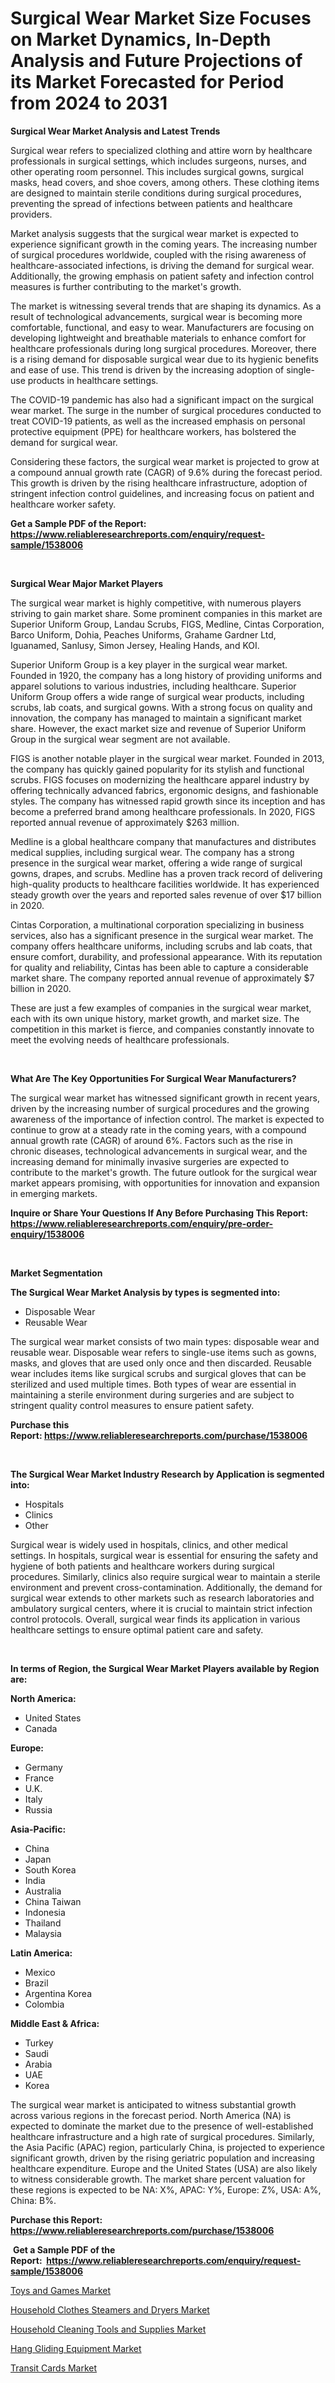<p><h1>Surgical Wear Market Size Focuses on Market Dynamics, In-Depth Analysis and Future Projections of its Market Forecasted for Period from 2024 to 2031</h1></p><p><strong>Surgical Wear Market Analysis and Latest Trends</strong></p>
<p><p>Surgical wear refers to specialized clothing and attire worn by healthcare professionals in surgical settings, which includes surgeons, nurses, and other operating room personnel. This includes surgical gowns, surgical masks, head covers, and shoe covers, among others. These clothing items are designed to maintain sterile conditions during surgical procedures, preventing the spread of infections between patients and healthcare providers.</p><p>Market analysis suggests that the surgical wear market is expected to experience significant growth in the coming years. The increasing number of surgical procedures worldwide, coupled with the rising awareness of healthcare-associated infections, is driving the demand for surgical wear. Additionally, the growing emphasis on patient safety and infection control measures is further contributing to the market's growth.</p><p>The market is witnessing several trends that are shaping its dynamics. As a result of technological advancements, surgical wear is becoming more comfortable, functional, and easy to wear. Manufacturers are focusing on developing lightweight and breathable materials to enhance comfort for healthcare professionals during long surgical procedures. Moreover, there is a rising demand for disposable surgical wear due to its hygienic benefits and ease of use. This trend is driven by the increasing adoption of single-use products in healthcare settings.</p><p>The COVID-19 pandemic has also had a significant impact on the surgical wear market. The surge in the number of surgical procedures conducted to treat COVID-19 patients, as well as the increased emphasis on personal protective equipment (PPE) for healthcare workers, has bolstered the demand for surgical wear.</p><p>Considering these factors, the surgical wear market is projected to grow at a compound annual growth rate (CAGR) of 9.6% during the forecast period. This growth is driven by the rising healthcare infrastructure, adoption of stringent infection control guidelines, and increasing focus on patient and healthcare worker safety.</p></p>
<p><strong>Get a Sample PDF of the Report:&nbsp; <a href="https://www.reliableresearchreports.com/enquiry/request-sample/1538006">https://www.reliableresearchreports.com/enquiry/request-sample/1538006</a></strong></p>
<p>&nbsp;</p>
<p><strong>Surgical Wear Major Market Players</strong></p>
<p><p>The surgical wear market is highly competitive, with numerous players striving to gain market share. Some prominent companies in this market are Superior Uniform Group, Landau Scrubs, FIGS, Medline, Cintas Corporation, Barco Uniform, Dohia, Peaches Uniforms, Grahame Gardner Ltd, Iguanamed, Sanlusy, Simon Jersey, Healing Hands, and KOI.</p><p>Superior Uniform Group is a key player in the surgical wear market. Founded in 1920, the company has a long history of providing uniforms and apparel solutions to various industries, including healthcare. Superior Uniform Group offers a wide range of surgical wear products, including scrubs, lab coats, and surgical gowns. With a strong focus on quality and innovation, the company has managed to maintain a significant market share. However, the exact market size and revenue of Superior Uniform Group in the surgical wear segment are not available.</p><p>FIGS is another notable player in the surgical wear market. Founded in 2013, the company has quickly gained popularity for its stylish and functional scrubs. FIGS focuses on modernizing the healthcare apparel industry by offering technically advanced fabrics, ergonomic designs, and fashionable styles. The company has witnessed rapid growth since its inception and has become a preferred brand among healthcare professionals. In 2020, FIGS reported annual revenue of approximately $263 million.</p><p>Medline is a global healthcare company that manufactures and distributes medical supplies, including surgical wear. The company has a strong presence in the surgical wear market, offering a wide range of surgical gowns, drapes, and scrubs. Medline has a proven track record of delivering high-quality products to healthcare facilities worldwide. It has experienced steady growth over the years and reported sales revenue of over $17 billion in 2020.</p><p>Cintas Corporation, a multinational corporation specializing in business services, also has a significant presence in the surgical wear market. The company offers healthcare uniforms, including scrubs and lab coats, that ensure comfort, durability, and professional appearance. With its reputation for quality and reliability, Cintas has been able to capture a considerable market share. The company reported annual revenue of approximately $7 billion in 2020.</p><p>These are just a few examples of companies in the surgical wear market, each with its own unique history, market growth, and market size. The competition in this market is fierce, and companies constantly innovate to meet the evolving needs of healthcare professionals.</p></p>
<p>&nbsp;</p>
<p><strong>What Are The Key Opportunities For Surgical Wear Manufacturers?</strong></p>
<p><p>The surgical wear market has witnessed significant growth in recent years, driven by the increasing number of surgical procedures and the growing awareness of the importance of infection control. The market is expected to continue to grow at a steady rate in the coming years, with a compound annual growth rate (CAGR) of around 6%. Factors such as the rise in chronic diseases, technological advancements in surgical wear, and the increasing demand for minimally invasive surgeries are expected to contribute to the market's growth. The future outlook for the surgical wear market appears promising, with opportunities for innovation and expansion in emerging markets.</p></p>
<p><strong>Inquire or Share Your Questions If Any Before Purchasing This Report: <a href="https://www.reliableresearchreports.com/enquiry/pre-order-enquiry/1538006">https://www.reliableresearchreports.com/enquiry/pre-order-enquiry/1538006</a></strong></p>
<p>&nbsp;</p>
<p><strong>Market Segmentation</strong></p>
<p><strong>The Surgical Wear Market Analysis by types is segmented into:</strong></p>
<p><ul><li>Disposable Wear</li><li>Reusable Wear</li></ul></p>
<p><p>The surgical wear market consists of two main types: disposable wear and reusable wear. Disposable wear refers to single-use items such as gowns, masks, and gloves that are used only once and then discarded. Reusable wear includes items like surgical scrubs and surgical gloves that can be sterilized and used multiple times. Both types of wear are essential in maintaining a sterile environment during surgeries and are subject to stringent quality control measures to ensure patient safety.</p></p>
<p><strong>Purchase this Report:&nbsp;<a href="https://www.reliableresearchreports.com/purchase/1538006">https://www.reliableresearchreports.com/purchase/1538006</a></strong></p>
<p>&nbsp;</p>
<p><strong>The Surgical Wear Market Industry Research by Application is segmented into:</strong></p>
<p><ul><li>Hospitals</li><li>Clinics</li><li>Other</li></ul></p>
<p><p>Surgical wear is widely used in hospitals, clinics, and other medical settings. In hospitals, surgical wear is essential for ensuring the safety and hygiene of both patients and healthcare workers during surgical procedures. Similarly, clinics also require surgical wear to maintain a sterile environment and prevent cross-contamination. Additionally, the demand for surgical wear extends to other markets such as research laboratories and ambulatory surgical centers, where it is crucial to maintain strict infection control protocols. Overall, surgical wear finds its application in various healthcare settings to ensure optimal patient care and safety.</p></p>
<p>&nbsp;</p>
<p><strong>In terms of Region, the Surgical Wear Market Players available by Region are:</strong></p>
<p>
    <p> <strong> North America: </strong>
        <ul>
            <li>United States</li>
            <li>Canada</li>
        </ul>
        </p> 
    <p> <strong> Europe: </strong>
        <ul>
            <li>Germany</li>
            <li>France</li>
            <li>U.K.</li>
            <li>Italy</li>
            <li>Russia</li>
        </ul>
        </p> 
    <p> <strong> Asia-Pacific: </strong>
        <ul>
            <li>China</li>
            <li>Japan</li>
            <li>South Korea</li>
            <li>India</li>
            <li>Australia</li>
            <li>China Taiwan</li>
            <li>Indonesia</li>
            <li>Thailand</li>
            <li>Malaysia</li>
        </ul>
        </p> 
    <p> <strong> Latin America: </strong>
        <ul>
            <li>Mexico</li>
            <li>Brazil</li>
            <li>Argentina Korea</li>
            <li>Colombia</li>
        </ul>
        </p> 
    <p> <strong> Middle East & Africa: </strong>
        <ul>
            <li>Turkey</li>
            <li>Saudi</li>
            <li>Arabia</li>
            <li>UAE</li>
            <li>Korea</li>
        </ul>
    </p>
    </p>
<p><p>The surgical wear market is anticipated to witness substantial growth across various regions in the forecast period. North America (NA) is expected to dominate the market due to the presence of well-established healthcare infrastructure and a high rate of surgical procedures. Similarly, the Asia Pacific (APAC) region, particularly China, is projected to experience significant growth, driven by the rising geriatric population and increasing healthcare expenditure. Europe and the United States (USA) are also likely to witness considerable growth. The market share percent valuation for these regions is expected to be NA: X%, APAC: Y%, Europe: Z%, USA: A%, China: B%.</p></p>
<p><strong>Purchase this Report: <a href="https://www.reliableresearchreports.com/purchase/1538006">https://www.reliableresearchreports.com/purchase/1538006</a></strong></p>
<p>&nbsp;<strong>Get a Sample PDF of the Report:&nbsp;&nbsp;<a href="https://www.reliableresearchreports.com/enquiry/request-sample/1538006">https://www.reliableresearchreports.com/enquiry/request-sample/1538006</a></strong></p>
<p><strong></strong></p>
<p><p><a href="https://github.com/aashishrp/Market-Research-Report-List-1/blob/main/toys-and-games-market.md">Toys and Games Market</a></p><p><a href="https://github.com/rahu1506/Market-Research-Report-List-2/blob/main/household-clothes-steamers-and-dryers-market.md">Household Clothes Steamers and Dryers Market</a></p><p><a href="https://github.com/rahu1505/Market-Research-Report-List-2/blob/main/household-cleaning-tools-and-supplies-market.md">Household Cleaning Tools and Supplies Market</a></p><p><a href="https://github.com/rahu1502/Market-Research-Report-List-2/blob/main/hang-gliding-equipment-market.md">Hang Gliding Equipment Market</a></p><p><a href="https://github.com/aashishrp02/Market-Research-Report-List-1/blob/main/transit-cards-market.md">Transit Cards Market</a></p></p>